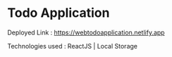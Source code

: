 # Todo Application

Deployed Link : https://webtodoapplication.netlify.app

Technologies used : ReactJS | Local Storage
